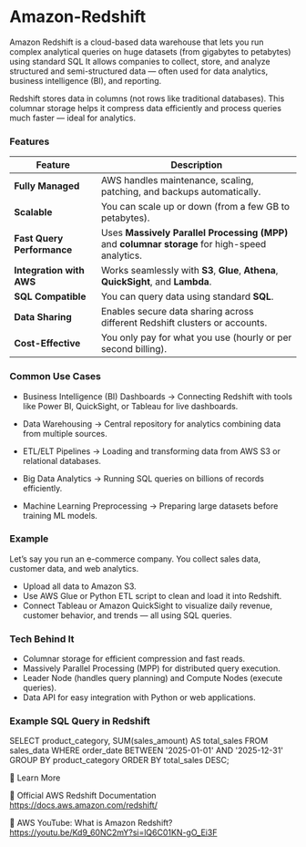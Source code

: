 # Amazon-Redshift

Amazon Redshift is a cloud-based data warehouse that lets you run complex analytical queries on huge datasets (from gigabytes to petabytes) using standard SQL It allows companies to collect, store, and analyze structured and semi-structured data — often used for data analytics, business intelligence (BI), and reporting.

Redshift stores data in columns (not rows like traditional databases).
This columnar storage helps it compress data efficiently and process queries much faster — ideal for analytics.

### Features

| Feature                    | Description                                                                                     |
| -------------------------- | ----------------------------------------------------------------------------------------------- |
| **Fully Managed**          | AWS handles maintenance, scaling, patching, and backups automatically.                          |
| **Scalable**               | You can scale up or down (from a few GB to petabytes).                                          |
| **Fast Query Performance** | Uses **Massively Parallel Processing (MPP)** and **columnar storage** for high-speed analytics. |
| **Integration with AWS**   | Works seamlessly with **S3**, **Glue**, **Athena**, **QuickSight**, and **Lambda**.             |
| **SQL Compatible**         | You can query data using standard **SQL**.                                                      |
| **Data Sharing**           | Enables secure data sharing across different Redshift clusters or accounts.                     |
| **Cost-Effective**         | You only pay for what you use (hourly or per second billing).                                   |


### Common Use Cases

* Business Intelligence (BI) Dashboards
→ Connecting Redshift with tools like Power BI, QuickSight, or Tableau for live dashboards.

* Data Warehousing
→ Central repository for analytics combining data from multiple sources.

* ETL/ELT Pipelines
→ Loading and transforming data from AWS S3 or relational databases.

* Big Data Analytics
→ Running SQL queries on billions of records efficiently.

* Machine Learning Preprocessing
→ Preparing large datasets before training ML models.


### Example

Let’s say you run an e-commerce company.
You collect sales data, customer data, and web analytics.

* Upload all data to Amazon S3.
* Use AWS Glue or Python ETL script to clean and load it into Redshift.
* Connect Tableau or Amazon QuickSight to visualize daily revenue, customer behavior, and trends — all using SQL queries.


### Tech Behind It

* Columnar storage for efficient compression and fast reads.
* Massively Parallel Processing (MPP) for distributed query execution.
* Leader Node (handles query planning) and Compute Nodes (execute queries).
* Data API for easy integration with Python or web applications.


### Example SQL Query in Redshift
SELECT product_category, SUM(sales_amount) AS total_sales
FROM sales_data
WHERE order_date BETWEEN '2025-01-01' AND '2025-12-31'
GROUP BY product_category
ORDER BY total_sales DESC;

🔗 Learn More

📄 Official AWS Redshift Documentation https://docs.aws.amazon.com/redshift/

🎥 AWS YouTube: What is Amazon Redshift? https://youtu.be/Kd9_60NC2mY?si=lQ6C01KN-gO_Ei3F
 
